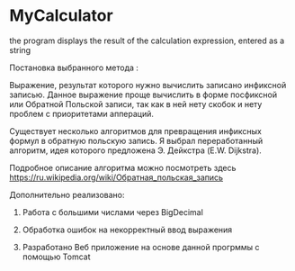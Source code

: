 # MyCalculator
the program displays the result of the calculation expression, entered as a string

Постановка выбранного метода :

  Выражение, результат которого нужно вычислить записано инфиксной записью. Данное выражение проще вычислить в форме посфиксной или Обратной Польской записи, так как в ней нету скобок и нету проблем с приоритетами аппераций.
  
  Существует несколько алгоритмов для превращения инфиксных формул в обратную польскую запись. Я выбрал переработанный алгоритм, идея которого предложена Э. Дейкстра (E.W. Dijkstra). 
  
  Подробное описание алгоритма можно посмотреть здесь https://ru.wikipedia.org/wiki/Обратная_польская_запись
  
  Дополнительно реализовано:
  
  1. Работа с большими числами через BigDecimal
  
  2. Обработка ошибок на некорректный ввод выражения
  
  3. Разработано Веб приложение на основе данной прогрммы с помощью Tomcat
